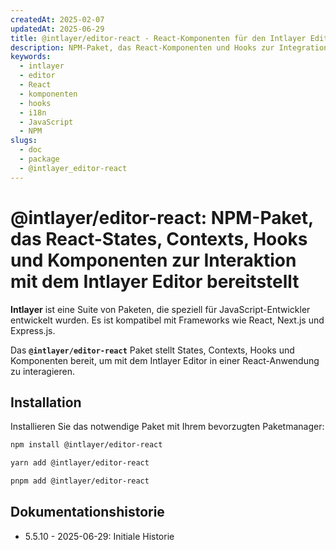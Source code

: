 ```yaml
---
createdAt: 2025-02-07
updatedAt: 2025-06-29
title: @intlayer/editor-react - React-Komponenten für den Intlayer Editor
description: NPM-Paket, das React-Komponenten und Hooks zur Integration des Intlayer Visual Editors in React-Anwendungen für die Internationalisierung bereitstellt.
keywords:
  - intlayer
  - editor
  - React
  - komponenten
  - hooks
  - i18n
  - JavaScript
  - NPM
slugs:
  - doc
  - package
  - @intlayer_editor-react
---
```


# @intlayer/editor-react: NPM-Paket, das React-States, Contexts, Hooks und Komponenten zur Interaktion mit dem Intlayer Editor bereitstellt

**Intlayer** ist eine Suite von Paketen, die speziell für JavaScript-Entwickler entwickelt wurden. Es ist kompatibel mit Frameworks wie React, Next.js und Express.js.

Das **`@intlayer/editor-react`** Paket stellt States, Contexts, Hooks und Komponenten bereit, um mit dem Intlayer Editor in einer React-Anwendung zu interagieren.

## Installation

Installieren Sie das notwendige Paket mit Ihrem bevorzugten Paketmanager:

```bash
npm install @intlayer/editor-react
```

```bash
yarn add @intlayer/editor-react
```

```bash
pnpm add @intlayer/editor-react
```

## Dokumentationshistorie

- 5.5.10 - 2025-06-29: Initiale Historie

